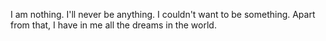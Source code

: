 ---
---
I am nothing. I'll never be anything. I couldn't want to be something. Apart from that, I have in me all the dreams in the world.
